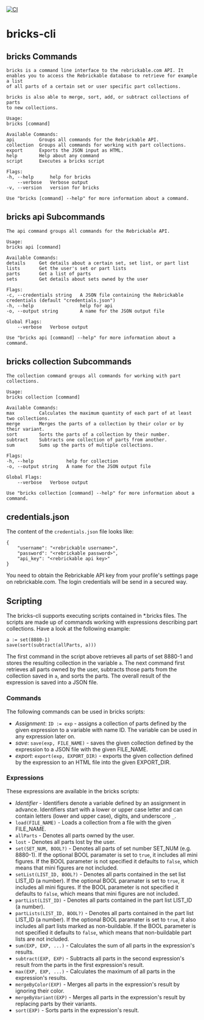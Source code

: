 [![CI](https://github.com/wendehals/bricks-cli/actions/workflows/ci.yml/badge.svg)](https://github.com/wendehals/bricks-cli/actions/workflows/ci.yml)

# bricks-cli

## bricks Commands

    bricks is a command line interface to the rebrickable.com API. It
    enables you to access the Rebrickable database to retrieve for example a list
    of all parts of a certain set or user specific part collections.

    bricks is also able to merge, sort, add, or subtract collections of parts
    to new collections.

    Usage:
    bricks [command]

    Available Commands:
    api         Groups all commands for the Rebrickable API.
    collection  Groups all commands for working with part collections.
    export      Exports the JSON input as HTML.
    help        Help about any command
    script      Executes a bricks script

    Flags:
    -h, --help      help for bricks
        --verbose   Verbose output
    -v, --version   version for bricks

    Use "bricks [command] --help" for more information about a command.

## bricks api Subcommands

    The api command groups all commands for the Rebrickable API.

    Usage:
    bricks api [command]

    Available Commands:
    details     Get details about a certain set, set list, or part list
    lists       Get the user's set or part lists
    parts       Get a list of parts
    sets        Get details about sets owned by the user

    Flags:
    -c, --credentials string   A JSON file containing the Rebrickable credentials (default "credentials.json")
    -h, --help                 help for api
    -o, --output string        A name for the JSON output file

    Global Flags:
        --verbose   Verbose output

    Use "bricks api [command] --help" for more information about a command.

## bricks collection Subcommands

    The collection command groups all commands for working with part collections.

    Usage:
    bricks collection [command]

    Available Commands:
    max         Calculates the maximum quantity of each part of at least two collections.
    merge       Merges the parts of a collection by their color or by their variant.     
    sort        Sorts the parts of a collection by their number.
    subtract    Subtracts one collection of parts from another.
    sum         Sums up the parts of multiple collections.

    Flags:
    -h, --help            help for collection
    -o, --output string   A name for the JSON output file

    Global Flags:
        --verbose   Verbose output

    Use "bricks collection [command] --help" for more information about a command.

## credentials.json

The content of the `credentials.json` file looks like:

    {
        "username": "<rebrickable username>",
        "password": "<rebrickable password>",
        "api_key": "<rebrickable api key>"
    }

You need to obtain the Rebrickable API key from your profile's settings page on rebrickable.com. The login credentials will be send in a secured way.

## Scripting

The bricks-cli supports executing scripts contained in *.bricks files. The scripts are made up of commands working with expressions describing part collections. Have a look at the following example:

    a := set(8880-1)
    save(sort(subtract(allParts, a)))

The first command in the script above retrieves all parts of set 8880-1 and stores the resulting collection in the variable `a`. The next command first retrieves all parts owned by the user, subtracts those parts from the collection saved in `a`, and sorts the parts. The overall result of the expression is saved into a JSON file.

### Commands

The following commands can be used in bricks scripts:

* *Assignment*: `ID := exp` - assigns a collection of parts defined by the given expression to a variable with name ID. The variable can be used in any expression later on.
* *save*: `save(exp, FILE_NAME)` - saves the given collection defined by the expression to a JSON file with the given FILE_NAME.
* *export*: `export(exp, EXPORT_DIR)` - exports the given collection defined by the expression to an HTML file into the given EXPORT_DIR.

### Expressions

These expressions are available in the bricks scripts:

* *Identifier* - Identifiers denote a variable defined by an assignment in advance. Identifiers start with a lower or upper case letter and can contain letters (lower and upper case), digits, and underscore `_`.
* `load(FILE_NAME)` - Loads a collection from a file with the given FILE_NAME.
* `allParts` - Denotes all parts owned by the user.
* `lost` - Denotes all parts lost by the user.
* `set(SET_NUM, BOOL?)` - Denotes all parts of set number SET_NUM (e.g. 8880-1). If the optional BOOL paramater is set to `true`, it includes all mini figures. If the BOOL parameter is not specified it defaults to `false`, which means that mini figures are not included.
* `setList(LIST_ID, BOOL?)` - Denotes all parts contained in the set list LIST_ID (a number). If the optional BOOL paramater is set to `true`, it includes all mini figures. If the BOOL parameter is not specified it defaults to `false`, which means that mini figures are not included.
* `partList(LIST_ID)` - Denotes all parts contained in the part list LIST_ID (a number).
* `partLists(LIST_ID, BOOL?)` - Denotes all parts contained in the part list LIST_ID (a number). If the optional BOOL paramater is set to `true`, it also includes all part lists marked as non-buildable. If the BOOL parameter is not specified it defaults to `false`, which means that non-buildable part lists are not included.
* `sum(EXP, EXP, ...)` - Calculates the sum of all parts in the expression's results.
* `subtract(EXP, EXP)` - Subtracts all parts in the second expression's result from the parts in the first expression's result.
* `max(EXP, EXP, ...)` - Calculates the maximum of all parts in the expression's results.
* `mergeByColor(EXP)` - Merges all parts in the expression's result by ignoring their color.
* `mergeByVariant(EXP)` - Merges all parts in the expression's result by replacing parts by their variants.
* `sort(EXP)` - Sorts parts in the expression's result.
